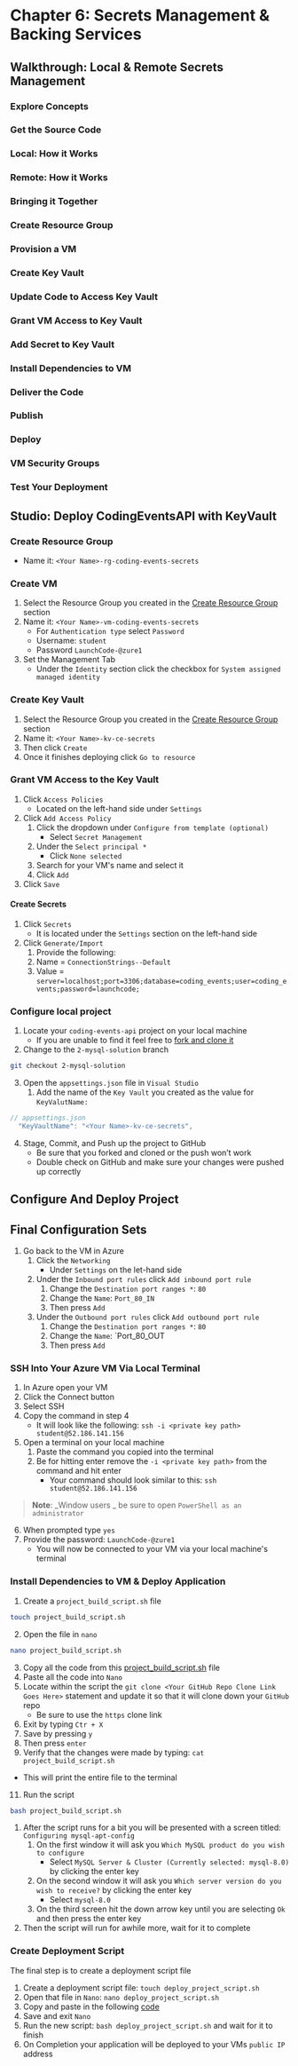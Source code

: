 # Chapter 6: Secrets Management & Backing Services

## Walkthrough: Local & Remote Secrets Management
### Explore Concepts
### Get the Source Code
### Local: How it Works
### Remote: How it Works
### Bringing it Together
### Create Resource Group
### Provision a VM
### Create Key Vault
### Update Code to Access Key Vault
### Grant VM Access to Key Vault
### Add Secret to Key Vault
### Install Dependencies to VM
### Deliver the Code
### Publish
### Deploy
### VM Security Groups
### Test Your Deployment


## Studio: Deploy CodingEventsAPI with KeyVault
### Create Resource Group
   * Name it: `<Your Name>-rg-coding-events-secrets`
### Create VM
1. Select the Resource Group you created in the [Create Resource Group](#create-resource-group) section
2. Name it: `<Your Name>-vm-coding-events-secrets`
   * For `Authentication type` select `Password`
   * Username: `student`
   * Password `LaunchCode-@zure1`
3. Set the Management Tab
   * Under the `Identity` section click the checkbox for `System assigned managed identity`
### Create Key Vault
1. Select the Resource Group you created in the [Create Resource Group](#create-resource-group) section
2. Name it: `<Your Name>-kv-ce-secrets`
3. Then click `Create`
4. Once it finishes deploying click `Go to resource`

### Grant VM Access to the Key Vault
1. Click `Access Policies`
   * Located on the left-hand side under `Settings`
2. Click `Add Access Policy`
   1. Click the dropdown under `Configure from template (optional)`
      * Select `Secret Management`
   2. Under the `Select principal *`
      * Click `None selected`
   3. Search for your VM's name and select it
   4. Click `Add`
3. Click `Save`
#### Create Secrets
1. Click `Secrets`
   * It is located under the `Settings` section on the left-hand side
2. Click `Generate/Import`
   1. Provide the following:
   2. Name = `ConnectionStrings--Default`
   3. Value = `server=localhost;port=3306;database=coding_events;user=coding_events;password=launchcode;`
### Configure local project
1. Locate your `coding-events-api` project on your local machine
   * If you are unable to find it feel free to [fork and clone it](https://github.com/LaunchCodeEducation/coding-events-api)
2. Change to the `2-mysql-solution` branch
```sh
git checkout 2-mysql-solution
```
3. Open the `appsettings.json` file in `Visual Studio`
   1. Add the name of the `Key Vault` you created as the value for `KeyValutName:`
```csharp
// appsettings.json
  "KeyVaultName": "<Your Name>-kv-ce-secrets",
```
4. Stage, Commit, and Push up the project to GitHub
   * Be sure that you forked and cloned or the push won’t work
   * Double check on GitHub and make sure your changes were pushed up correctly

## Configure And Deploy Project
## Final Configuration Sets
1. Go back to the VM in Azure
   1. Click the `Networking`
      * Under `Settings` on the let-hand side
   2. Under the `Inbound port rules` click `Add inbound port rule`
      1. Change the `Destination port ranges *`: `80`
      2. Change the `Name`: `Port_80_IN`
      3. Then press `Add`
   3. Under the `Outbound port rules` click `Add outbound port rule`
      1. Change the `Destination port ranges *`: `80`
      2. Change the `Name`: `Port_80_OUT
      3. Then press `Add`
### SSH Into Your Azure VM Via Local Terminal
1. In Azure open your VM
2. Click the Connect button
3. Select SSH
4. Copy the command in step 4
   * It will look like the following: `ssh -i <private key path> student@52.186.141.156`
5. Open a terminal on your local machine
   1. Paste the command you copied into the terminal
   2. Be for hitting enter remove the `-i <private key path>` from the command and hit enter
      * Your command should look similar to this: `ssh student@52.186.141.156`
> **Note**: _Window users _ be sure to open `PowerShell as an administrator`
6. When prompted type `yes`
7. Provide the password: `LaunchCode-@zure1`
   * You will now be connected to your VM via your local machine's terminal
### Install Dependencies to VM & Deploy Application
1. Create a `project_build_script.sh` file
```sh
touch project_build_script.sh
```
2. Open the file in `nano`
```sh
nano project_build_script.sh
```
3. Copy all the code from this [project_build_script.sh](./assets/ch-6/project_build_script.sh) file
4. Paste all the code into `Nano`
5. Locate within the script the `git clone <Your GitHub Repo Clone Link Goes Here>` statement and update it so that it will clone down your `GitHub` repo
   * Be sure to use the `https` clone link
6. Exit by typing `Ctr + X`
7. Save by pressing `y`
8. Then press `enter`
9.  Verify that the changes were made by typing: `cat project_build_script.sh`
   * This will print the entire file to the terminal
11. Run the script
```sh
bash project_build_script.sh
```
   1. After the script runs for a bit you will be presented with a screen titled: `Configuring mysql-apt-config`
      1. On the first window it will ask you `Which MySQL product do you wish to configure`
         *  Select `MySQL Server & Cluster (Currently selected: mysql-8.0)` by clicking the enter key
      2. On the second window it will ask you `Which server version do you wish to receive?` by clicking the enter key
         * Select `mysql-8.0`
      3. On the third screen hit the down arrow key until you are selecting `Ok` and then press the enter key
12.  Then the script will run for awhile more, wait for it to complete

### Create Deployment Script
The final step is to create a deployment script file
1. Create a deployment script file: `touch deploy_project_script.sh`
2. Open that file in `Nano`: `nano deploy_project_script.sh`
3. Copy and paste in the following [code](./assets/ch-6/deploy_project_script.sh)
4. Save and exit `Nano`
5. Run the new script: `bash deploy_project_script.sh` and wait for it to finish
6. On Completion your application will be deployed to your VMs `public IP` address